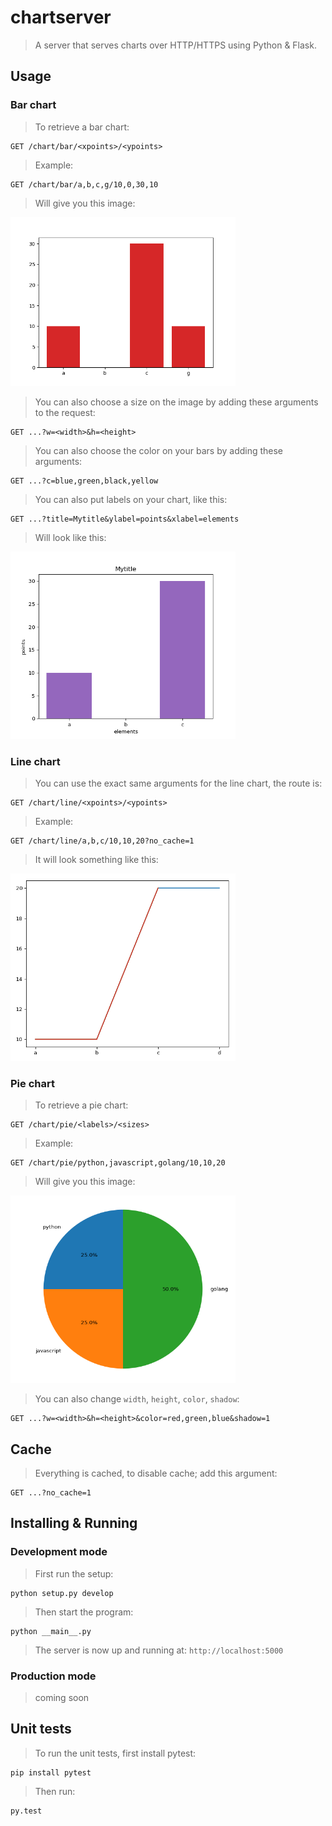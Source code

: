 # chartserver
> A server that serves charts over HTTP/HTTPS using Python & Flask.

## Usage
### Bar chart
> To retrieve a bar chart:

    GET /chart/bar/<xpoints>/<ypoints>

> Example:

    GET /chart/bar/a,b,c,g/10,0,30,10

> Will give you this image:

<img width='360px' src='images/barchart.png'/>

> You can also choose a size on the image by adding these arguments to the
> request:

    GET ...?w=<width>&h=<height>

> You can also choose the color on your bars by adding these arguments:

    GET ...?c=blue,green,black,yellow

> You can also put labels on your chart, like this:

    GET ...?title=Mytitle&ylabel=points&xlabel=elements

> Will look like this:

<img width='360px' src='images/barchart-label.png'/>

### Line chart
> You can use the exact same arguments for the line chart, the route is:

    GET /chart/line/<xpoints>/<ypoints>

> Example:

    GET /chart/line/a,b,c/10,10,20?no_cache=1

> It will look something like this:

<img width='360px' src='images/linechart.png'/>

### Pie chart
> To retrieve a pie chart:

    GET /chart/pie/<labels>/<sizes>

> Example:

    GET /chart/pie/python,javascript,golang/10,10,20

> Will give you this image:

<img width='360px' src='images/piechart.png'/>

> You can also change `width`, `height`, `color`, `shadow`:

    GET ...?w=<width>&h=<height>&color=red,green,blue&shadow=1

## Cache
> Everything is cached, to disable cache; add this argument:

    GET ...?no_cache=1

## Installing & Running
### Development mode
> First run the setup:

    python setup.py develop

> Then start the program:

    python __main__.py

> The server is now up and running at: `http://localhost:5000`

### Production mode
> coming soon

## Unit tests
> To run the unit tests, first install pytest:

    pip install pytest

> Then run:

    py.test
